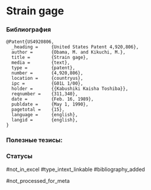 # Strain gage

### Библиография
```
@Patent{US4920806,
  _heading =     {United States Patent 4,920,806},
  author =       {Obama, M. and Kikuchi, M.},
  title =        {Strain gage},
  media =        {text},
  type =         {patent},
  number =       {4,920,806},
  location =     {countryus},
  ipc =          {G01L 1/00},
  holder =       {{Kabushiki Kaisha Toshiba}},
  reqnumber =    {311,340},
  date =         {Feb. 16, 1989},
  publdate =     {May 1, 1990},
  pagetotal =    {15},
  language =     {english},
  langid =       {english},
}
```

### Полезные тезисы:

### Статусы
#not_in_excel 
#type_intext_linkable
#bibliography_added

#not_processed_for_meta

